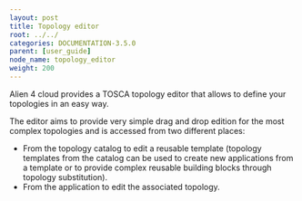 ```yaml
---
layout: post
title: Topology editor
root: ../../
categories: DOCUMENTATION-3.5.0
parent: [user_guide]
node_name: topology_editor
weight: 200
---
```


Alien 4 cloud provides a TOSCA topology editor that allows to define your topologies in an easy way.

The editor aims to provide very simple drag and drop edition for the most complex topologies and is accessed from two different places:

* From the topology catalog to edit a reusable template (topology templates from the catalog can be used to create new applications from a template or to provide complex reusable building blocks through topology substitution).
* From the application to edit the associated topology.
